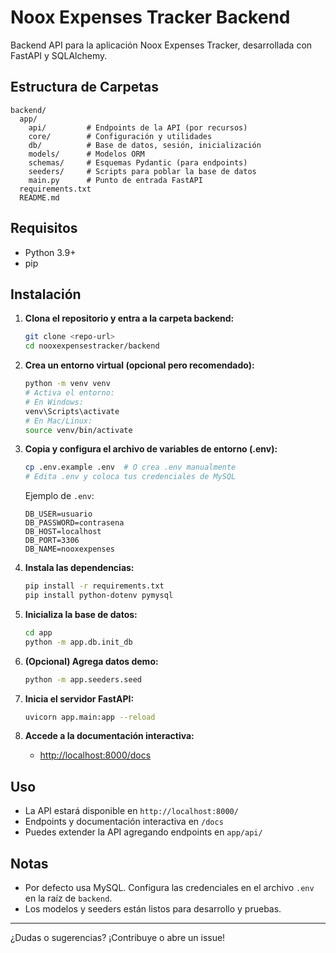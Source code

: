 # Noox Expenses Tracker Backend

Backend API para la aplicación Noox Expenses Tracker, desarrollada con FastAPI y SQLAlchemy.

## Estructura de Carpetas

```
backend/
  app/
    api/         # Endpoints de la API (por recursos)
    core/        # Configuración y utilidades
    db/          # Base de datos, sesión, inicialización
    models/      # Modelos ORM
    schemas/     # Esquemas Pydantic (para endpoints)
    seeders/     # Scripts para poblar la base de datos
    main.py      # Punto de entrada FastAPI
  requirements.txt
  README.md
```

## Requisitos
- Python 3.9+
- pip

## Instalación

1. **Clona el repositorio y entra a la carpeta backend:**
   ```bash
   git clone <repo-url>
   cd nooxexpensestracker/backend
   ```

2. **Crea un entorno virtual (opcional pero recomendado):**
   ```bash
   python -m venv venv
   # Activa el entorno:
   # En Windows:
   venv\Scripts\activate
   # En Mac/Linux:
   source venv/bin/activate
   ```


3. **Copia y configura el archivo de variables de entorno (.env):**
   ```bash
   cp .env.example .env  # O crea .env manualmente
   # Edita .env y coloca tus credenciales de MySQL
   ```

   Ejemplo de `.env`:
   ```env
   DB_USER=usuario
   DB_PASSWORD=contrasena
   DB_HOST=localhost
   DB_PORT=3306
   DB_NAME=nooxexpenses
   ```

4. **Instala las dependencias:**
   ```bash
   pip install -r requirements.txt
   pip install python-dotenv pymysql
   ```

5. **Inicializa la base de datos:**
   ```bash
   cd app
   python -m app.db.init_db
   ```

6. **(Opcional) Agrega datos demo:**
   ```bash
   python -m app.seeders.seed
   ```

7. **Inicia el servidor FastAPI:**
   ```bash
   uvicorn app.main:app --reload
   ```

8. **Accede a la documentación interactiva:**
   - [http://localhost:8000/docs](http://localhost:8000/docs)

## Uso
- La API estará disponible en `http://localhost:8000/`
- Endpoints y documentación interactiva en `/docs`
- Puedes extender la API agregando endpoints en `app/api/`

## Notas
- Por defecto usa MySQL. Configura las credenciales en el archivo `.env` en la raíz de `backend`.
- Los modelos y seeders están listos para desarrollo y pruebas.

---

¿Dudas o sugerencias? ¡Contribuye o abre un issue!

